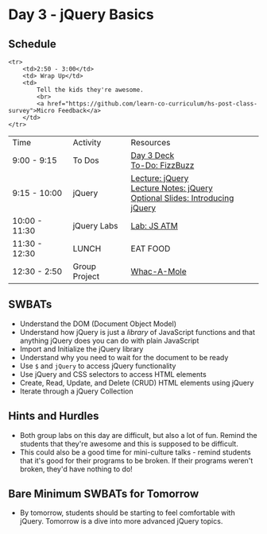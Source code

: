 # Day 3 - jQuery Basics

## Schedule

<table>
    <tr>
        <td>Time</td>
        <td>Activity</td>
        <td>Resources</td>
    </tr>
    <tr>
        <td>9:00 - 9:15</td>
        <td> To Dos</td>
        <td>
            <a href="https://drive.google.com/open?id=1ikZMX0TpPQxydHczwmAmH9XcHeJbA0L2TFAIHy4LpzE&authuser=0">Day 3 Deck</a>
            <br>
            <a href="https://github.com/learn-co-curriculum/Js-Fizzbuzz">To-Do: FizzBuzz</a>
        </td>
    </tr>
    <tr>
        <td>9:15 - 10:00</td>
        <td>jQuery</td>
        <td> 
            <a href="lectures/jquery-basics/LECTURE.md">Lecture: jQuery</a><br>
            <a href="lectures/jquery-basics">Lecture Notes: jQuery</a><br>
            <a href="https://docs.google.com/presentation/d/1fmBG0vUTzwVdk-wgTpE0xmnC3o-CUby_G0h6cQYUxyo">Optional Slides: Introducing jQuery</a>
        </td>
    </tr>
    <tr>
        <td>10:00 - 11:30</td>
        <td>jQuery Labs</td>
        <td> 
            <a href="https://github.com/learn-co-curriculum/Js-Atm-Function-Based">Lab: JS ATM</a>
        </td>
    </tr>
    <tr>
        <td>11:30 - 12:30</td>
        <td> LUNCH</td>
        <td> EAT FOOD </td>
    </tr>
    <tr>
        <td>12:30 - 2:50</td>
        <td> Group Project </td>
        <td> 
            <a href="https://github.com/learn-co-curriculum/hs-whac-a-mole">Whac-A-Mole</a>
         </td>
    </tr>

    <tr>
        <td>2:50 - 3:00</td>
        <td> Wrap Up</td>
        <td> 
            Tell the kids they're awesome.
            <br>
            <a href="https://github.com/learn-co-curriculum/hs-post-class-survey">Micro Feedback</a>
        </td>
    </tr>
</table>

## SWBATs

+ Understand the DOM (Document Object Model)
+ Understand how jQuery is just a *library* of JavaScript functions and that anything jQuery does you can do with plain JavaScript
+ Import and Initialize the jQuery library
+ Understand why you need to wait for the document to be ready
+ Use `$` and `jQuery` to access jQuery functionality
+ Use jQuery and CSS selectors to access HTML elements
+ Create, Read, Update, and Delete (CRUD) HTML elements using jQuery
+ Iterate through a jQuery Collection

## Hints and Hurdles

+ Both group labs on this day are difficult, but also a lot of fun. Remind the students that they're awesome and this is supposed to be difficult. 
+ This could also be a good time for mini-culture talks - remind students that it's good for their programs to be broken. If their programs weren't broken, they'd have nothing to do!


## Bare Minimum SWBATs for Tomorrow
+ By tomorrow, students should be starting to feel comfortable with jQuery. Tomorrow is a dive into more advanced jQuery topics. 
